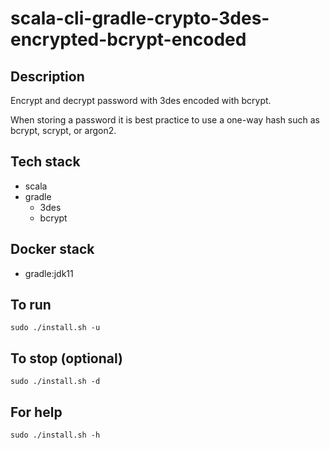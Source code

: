 # scala-cli-gradle-crypto-3des-encrypted-bcrypt-encoded

## Description
Encrypt and decrypt password with 3des
encoded with bcrypt.

When storing a password it is best practice
to use a one-way hash such as bcrypt, scrypt,
or argon2.

## Tech stack
- scala
- gradle
  - 3des
  - bcrypt

## Docker stack
- gradle:jdk11

## To run
`sudo ./install.sh -u`

## To stop (optional)
`sudo ./install.sh -d`

## For help
`sudo ./install.sh -h`
